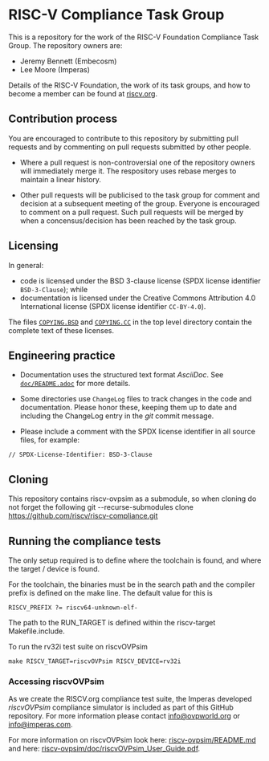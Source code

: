 # RISC-V Compliance Task Group

This is a repository for the work of the RISC-V Foundation Compliance Task Group. The repository owners are:
- Jeremy Bennett (Embecosm)
- Lee Moore (Imperas)

Details of the RISC-V Foundation, the work of its task groups, and how to become a member can be found at [riscv.org](https://riscv.org/).

## Contribution process

You are encouraged to contribute to this repository by submitting pull requests and by commenting on pull requests submitted by other people.

- Where a pull request is non-controversial one of the repository owners will immediately merge it. The respository uses rebase merges to maintain a linear history.

- Other pull requests will be publicised to the task group for comment and decision at a subsequent meeting of the group. Everyone is encouraged to comment on a pull request. Such pull requests will be merged by when a concensus/decision has been reached by the task group.

## Licensing

In general:
- code is licensed under the BSD 3-clause license (SPDX license identifier `BSD-3-Clause`); while
- documentation is licensed under the Creative Commons Attribution 4.0 International license (SPDX license identifier `CC-BY-4.0`).

The files [`COPYING.BSD`](./COPYING.BSD) and [`COPYING.CC`](./COPYING.CC) in the top level directory contain the complete text of these licenses.

## Engineering practice

- Documentation uses the structured text format _AsciiDoc_.  See [`doc/README.adoc`](doc/README.adoc) for more details.

- Some directories use `ChangeLog` files to track changes in the code and documentation.  Please honor these, keeping them up to date and including the ChangeLog entry in the _git_ commit message.

- Please include a comment with the SPDX license identifier in all source files, for example:
```
// SPDX-License-Identifier: BSD-3-Clause
```

## Cloning

This repository contains riscv-ovpsim as a submodule, so when cloning do not forget the following
git --recurse-submodules clone https://github.com/riscv/riscv-compliance.git

## Running the compliance tests

The only setup required is to define where the toolchain is found, and where the target / device is found.

For the toolchain, the binaries must be in the search path and the compiler prefix is defined on the make line. The default value for this is

    RISCV_PREFIX ?= riscv64-unknown-elf-
    
The path to the RUN_TARGET is defined within the riscv-target Makefile.include.

To run the rv32i test suite on riscvOVPsim

    make RISCV_TARGET=riscvOVPsim RISCV_DEVICE=rv32i

### Accessing riscvOVPsim

As we create the RISCV.org compliance test suite, the Imperas developed _riscvOVPsim_ compliance simulator is included as part of this GitHub repository. For more information please contact info@ovpworld.org or info@imperas.com.

For more information on riscvOVPsim look here: [riscv-ovpsim/README.md](riscv-ovpsim/README.md) and here: [riscv-ovpsim/doc/riscvOVPsim_User_Guide.pdf](riscv-ovpsim/doc/riscvOVPsim_User_Guide.pdf).
